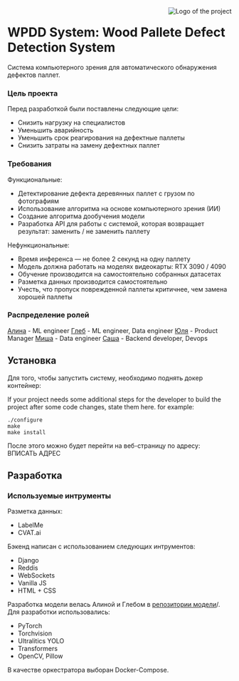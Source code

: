 <img src="./images/logo.sample.png" alt="Logo of the project" align="right">

# WPDD System: Wood Pallete Defect Detection System

Система компьютерного зрения для автоматического обнаружения дефектов паллет.

### Цель проекта
Перед разработкой были поставлены следующие цели:

- Снизить нагрузку на специалистов
- Уменьшить аварийность
- Уменьшить срок реагирования на дефектные паллеты
- Снизить затраты на замену дефектных паллет

### Требования

Функциональные:
- Детектирование дефекта деревянных паллет с грузом по фотографиям
- Использование алгоритма на основе компьютерного зрения (ИИ)
- Создание алгоритма дообучения модели
- Разработка API для работы с системой, которая возвращает результат: заменить / не заменить паллету

Нефункциональные:
- Время инференса — не более 2 секунд на одну паллету
- Модель должна работать на моделях видеокарты: RTX 3090 / 4090
- Обучение производится на самостоятельно собранных датасетах
- Разметка данных производится самостоятельно
- Учесть, что пропуск поврежденной паллеты критичнее, чем замена хорошей паллеты

### Распределение ролей
[Алина](https://github.com/Firally) - ML engineer
[Глеб](https://github.com/onoregleb) - ML engineer, Data engineer
[Юля](https://github.com/YuliaOv22) - Product Manager
[Миша](https://github.com/justroflangit) - Data engineer
[Саша](https://github.com/sadevans) - Backend developer, Devops


## Установка

Для того, чтобы запустить систему, необходимо поднять докер контейнер:

If your project needs some additional steps for the developer to build the
project after some code changes, state them here. for example:

```shell
./configure
make
make install
```

После этого можно будет перейти на веб-страницу по адресу: ВПИСАТЬ АДРЕС

## Разработка

### Используемые интрументы

Разметка данных:
- LabelMe
- CVAT.ai

Бэкенд написан с использованием следующих интрументов:
- Django
- Reddis
- WebSockets
- Vanilla JS
- HTML + CSS

Разработка модели велась Алиной и Глебом в [репозитории модели](https://github.com/sadevans/WPDD)/. Для разработки использовались:
- PyTorch
- Torchvision
- Ultralitics YOLO
- Transformers
- OpenCV, Pillow

В качестве оркестратора выборан Docker-Compose.


